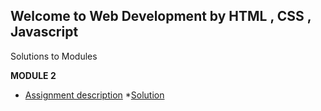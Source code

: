 ## Welcome to Web Development by HTML , CSS , Javascript 
Solutions to Modules 






**MODULE 2**
* [Assignment description](./descriptions/assignment2/Assignment-2.md)
*[Solution](https://srishcodes.github.io/MenuCard/mod2_soln/)











